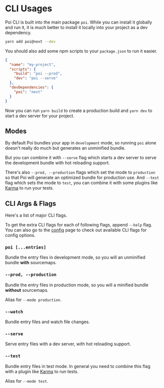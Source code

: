 # CLI Usages

Poi CLI is built into the main package `poi`. While you can install it globally and run it, it is much better to install it locally into your project as a dev dependency.

```bash
yarn add poi@next --dev
```

You should also add some npm scripts to your `package.json` to run it easier.

```json
{
  "name": "my-project",
  "scripts": {
    "build": "poi --prod",
    "dev": "poi --serve"
  },
  "devDependencies": {
    "poi": "next"
  }
}
```

Now you can run `yarn build` to create a production build and `yarn dev` to start a dev server for your project.

## Modes

By default Poi bundles your app in `development` mode, so running `poi` alone doesn't really do much but generates an unminified bundle.

But you can combine it with `--serve` flag which starts a dev server to serve the development bundle with hot reloading support.

There's also `--prod, --production` flags which set the mode to `production` so that Poi will generate an optimized bundle for production use. And `--test` flag which sets the mode to `test`, you can combine it with some plugins like [Karma](./plugin-karma.md) to run your tests.

## CLI Args & Flags

Here's a list of major CLI flags.

To get the extra CLI flags for each of following flags, append `--help` flag. You can also go to the [config](../config.md) page to check out available CLI flags for config options.

### `poi [...entries]`

Bundle the entry files in development mode, so you will an unminified bundle __with__ sourcemaps.

### `--prod, --production`

Bundle the entry files in production mode, so you will a minified bundle __without__ sourcemaps.

Alias for `--mode production`.

### `--watch`

Bundle entry files and watch file changes.

### `--serve`

Serve entry files with a dev server, with hot reloading support.

### `--test`

Bundle entry files in test mode. In general you need to combine this flag with a plugin like [Karma](./plugin-karma.md) to run tests.

Alias for `--mode test`.